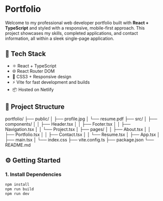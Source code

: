 # Portfolio


Welcome to my professional web developer portfolio built with **React + TypeScript** and styled with a responsive, mobile-first approach. This project showcases my skills, completed applications, and contact information, all within a sleek single-page application.


## 🧰 Tech Stack

- ⚛️ React + TypeScript  
- 🌐 React Router DOM  
- 🎨 CSS3 + Responsive design  
- ⚡ Vite for fast development and builds  
- 📦 Hosted on Netlify  

## 📁 Project Structure

portfolio/
├── public/
│ ├── profile.jpg
│ └── resume.pdf
├── src/
│ ├── components/
│ │ ├── Header.tsx
│ │ ├── Footer.tsx
│ │ ├── Navigation.tsx
│ │ └── Project.tsx
│ ├── pages/
│ │ ├── About.tsx
│ │ ├── Portfolio.tsx
│ │ ├── Contact.tsx
│ │ └── Resume.tsx
│ ├── App.tsx
│ ├── main.tsx
│ └── index.css
├── vite.config.ts
├── package.json
└── README.md

## ⚙️ Getting Started

### 1. Install Dependencies

```bash
npm install
npm run build
npm run dev
